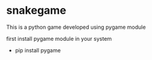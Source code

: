 # snakegame
This is a python game developed using pygame module

first install pygame module in your system
- pip install pygame
